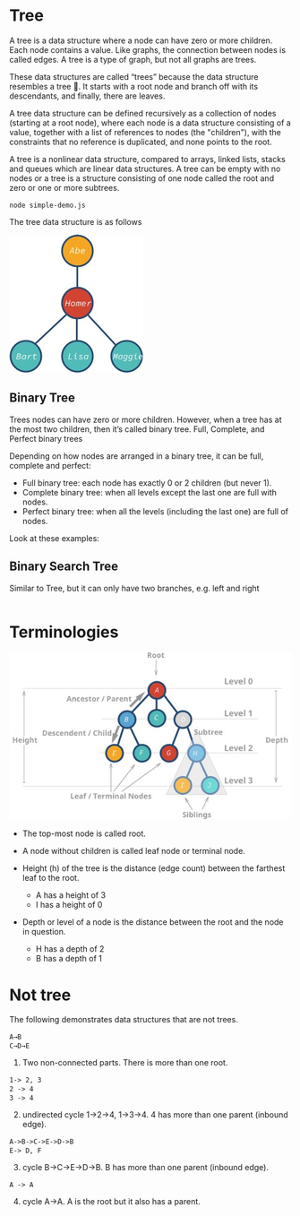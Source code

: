 # Tree

A tree is a data structure where a node can have zero or more children. Each node contains a value. Like graphs, the connection between nodes is called edges. A tree is a type of graph, but not all graphs are trees.

These data structures are called “trees” because the data structure resembles a tree 🌳. It starts with a root node and branch off with its descendants, and finally, there are leaves.

A tree data structure can be defined recursively as a collection of nodes (starting at a root node), where each node is a data structure consisting of a value, together with a list of references to nodes (the "children"), with the constraints that no reference is duplicated, and none points to the root.

A tree is a nonlinear data structure, compared to arrays, linked lists, stacks and queues which are linear data structures. A tree can be empty with no nodes or a tree is a structure consisting of one node called the root and zero or one or more subtrees.

```
node simple-demo.js
```

The tree data structure is as follows

![simple-demo-tree](img/simple-demo.jpg)

## Binary Tree

Trees nodes can have zero or more children. However, when a tree has at the most two children, then it’s called binary tree.
Full, Complete, and Perfect binary trees

Depending on how nodes are arranged in a binary tree, it can be full, complete and perfect:

- Full binary tree: each node has exactly 0 or 2 children (but never 1).
- Complete binary tree: when all levels except the last one are full with nodes.
- Perfect binary tree: when all the levels (including the last one) are full of nodes.

Look at these examples:

## Binary Search Tree

Similar to Tree, but it can only have two branches, e.g. left and right

```

```

# Terminologies

![tree-terminologies](img/tree-parts.jpg)

- The top-most node is called root.

- A node without children is called leaf node or terminal node.
- Height (h) of the tree is the distance (edge count) between the farthest leaf to the root.
  - A has a height of 3
  - I has a height of 0
- Depth or level of a node is the distance between the root and the node in question.
  - H has a depth of 2
  - B has a depth of 1

# Not tree

The following demonstrates data structures that are not trees.

```
A→B
C→D→E
```

1. Two non-connected parts. There is more than one root.

```
1-> 2, 3
2 -> 4
3 -> 4
```

2. undirected cycle 1->2->4, 1->3->4. 4 has more than one parent (inbound edge).

```
A->B->C->E->D->B
E-> D, F
```

3. cycle B→C→E→D→B. B has more than one parent (inbound edge).

```
A -> A
```

4. cycle A→A. A is the root but it also has a parent.
